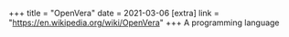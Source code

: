 +++
title = "OpenVera"
date = 2021-03-06
[extra]
link = "https://en.wikipedia.org/wiki/OpenVera"
+++
A programming language

